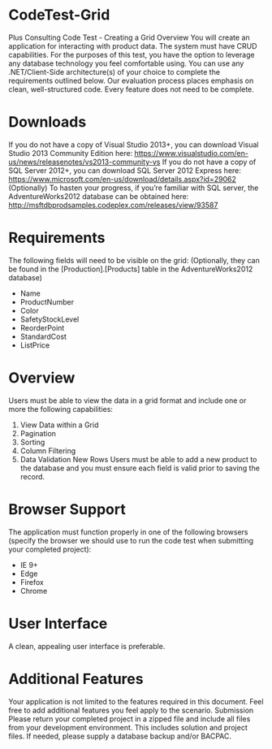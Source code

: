 # CodeTest-Grid
Plus Consulting Code Test - Creating a Grid
Overview
You will create an application for interacting with product data. The system must have CRUD capabilities. For the purposes of this test, you have the option to leverage any database technology you feel comfortable using. You can use any .NET/Client-Side architecture(s) of your choice to complete the requirements outlined below.
Our evaluation process places emphasis on clean, well-structured code.  Every feature does not need to be complete.
# Downloads
If you do not have a copy of Visual Studio 2013+, you can download Visual Studio 2013 Community Edition here:
https://www.visualstudio.com/en-us/news/releasenotes/vs2013-community-vs
If you do not have a copy of SQL Server 2012+, you can download SQL Server 2012 Express here:
https://www.microsoft.com/en-us/download/details.aspx?id=29062
(Optionally) To hasten your progress, if you’re familiar with SQL server, the AdventureWorks2012 database can be obtained here: http://msftdbprodsamples.codeplex.com/releases/view/93587
# Requirements
The following fields will need to be visible on the grid: (Optionally, they can be found in the [Production].[Products] table in the AdventureWorks2012 database)
-	Name
-	ProductNumber
-	Color
-	SafetyStockLevel
-	ReorderPoint
-	StandardCost 
-	ListPrice
# Overview
Users must be able to view the data in a grid format and include one or more the following capabilities:
1.	View Data within a Grid
2.	Pagination
3.	Sorting
4.	Column Filtering
5.	Data Validation
New Rows
Users must be able to add a new product to the database and you must ensure each field is valid prior to saving the record.
 
# Browser Support
The application must function properly in one of the following browsers (specify the browser we should use to run the code test when submitting your completed project):
-	IE 9+
-	Edge
-	Firefox
-	Chrome	

# User Interface
A clean, appealing user interface is preferable.
 
# Additional Features
Your application is not limited to the features required in this document. Feel free to add additional features you feel apply to the scenario.
Submission
Please return your completed project in a zipped file and include all files from your development environment. This includes solution and project files. If needed, please supply a database backup and/or BACPAC.
